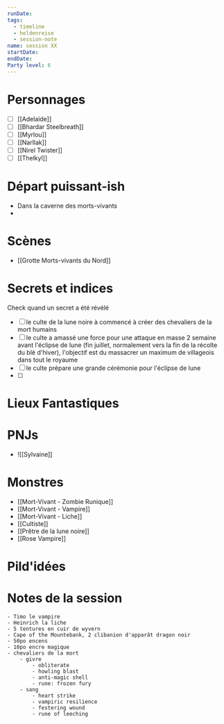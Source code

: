 ```yaml
---
runDate: 
tags:
  - timeline
  - heldenreise
  - session-note
name: session XX
startDate: 
endDate:
Party level: 6
---
```



# Personnages
- [ ] [[Adelaïde]]
- [ ] [[Bhardar Steelbreath]]
- [ ] [[Myrlou]]
- [ ] [[Narllak]]
- [ ] [[Nirel Twister]]
- [ ] [[Thelkyl]]

# Départ puissant-ish
-  Dans la caverne des morts-vivants
- 

# Scènes
- [[Grotte Morts-vivants du Nord]]

# Secrets et indices
Check quand un secret a été révélé
- [ ] le culte de la lune noire à commencé à créer des chevaliers de la mort humains
- [ ] le culte a amassé une force pour une attaque en masse 2 semaine avant l'éclipse de lune (fin juillet, normalement vers la fin de la récolte du blé d'hiver), l'objectif est du massacrer un maximum de villageois dans tout le royaume
- [ ] le culte prépare une grande cérémonie pour l'éclipse de lune 
- [ ] 

# Lieux Fantastiques


# PNJs
- ![[Sylvaine]]

# Monstres
- [[Mort-Vivant - Zombie Runique]]
- [[Mort-Vivant - Vampire]]
- [[Mort-Vivant - Liche]]
- [[Cultiste]]
- [[Prêtre de la lune noire]]
- [[Rose Vampire]]


# Pild'idées
> 

# Notes de la session

```
- Timo le vampire
- Heinrich la liche
- 5 tentures en cuir de wyvern
- Cape of the Mountebank, 2 clibanion d'apparât dragon noir
- 50po encens
- 10po encre magique
- chevaliers de la mort
	- givre
		- obliterate
		- howling blast
		- anti-magic shell
		- rune: frozen fury
	- sang
		- heart strike
		- vampiric resilience
		- festering wound
		- rune of leeching
```
 